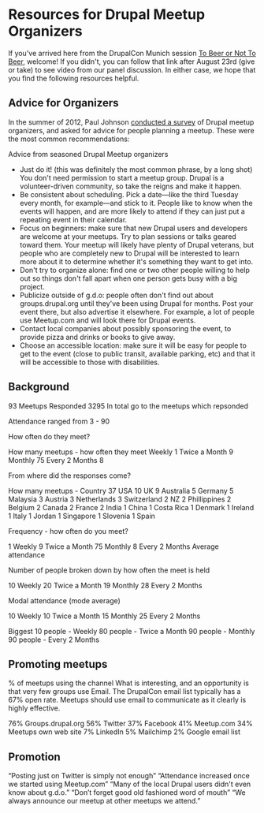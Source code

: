 Resources for Drupal Meetup Organizers
======================================

If you've arrived here from the DrupalCon Munich session [To Beer or Not To Beer](http://munich2012.drupal.org/program/sessions/beer-or-not-beer-making-meetups-work), welcome! If you didn't, you can follow that link after August 23rd (give or take) to see video from our panel discussion. In either case, we hope that you find the following resources helpful.

Advice for Organizers
---------------------
In the summer of 2012, Paul Johnson [conducted a survey](http://stuffly.posterous.com/what-makes-for-a-successful-drupal-meetup) of Drupal meetup organizers, and asked for advice for people planning a meetup. These were the most common recommendations:

Advice from seasoned Drupal Meetup organizers

- Just do it! (this was definitely the most common phrase, by a long shot) You don't need permission to start a meetup group. Drupal is a volunteer-driven community, so take the reigns and make it happen.
- Be consistent about scheduling. Pick a date—like the third Tuesday every month, for example—and stick to it. People like to know when the events will happen, and are more likely to attend if they can just put a repeating event in their calendar.
- Focus on beginners: make sure that new Drupal users and developers are welcome at your meetups. Try to plan sessions or talks geared toward them. Your meetup will likely have plenty of Drupal veterans, but people who are completely new to Drupal will be interested to learn more about it to determine whether it's something they want to get into.
- Don't try to organize alone: find one or two other people willing to help out so things don't fall apart when one person gets busy with a big project.
- Publicize outside of g.d.o: people often don't find out about groups.drupal.org until they've been using Drupal for months. Post your event there, but also advertise it elsewhere. For example, a lot of people use Meetup.com and will look there for Drupal events.
- Contact local companies about possibly sponsoring the event, to provide pizza and drinks or books to give away.
- Choose an accessible location: make sure it will be easy for people to get to the event (close to public transit, available parking, etc) and that it will be accessible to those with disabilities.


Background
----------

93 Meetups Responded
3295 In total go to the meetups which repsonded

Attendance ranged from 3 - 90

How often do they meet?

How many meetups - how often they meet
Weekly          1
Twice a Month   9
Monthly         75
Every 2 Months  8

From where did the responses come?

How many meetups - Country
37 USA
10 UK
9 Australia
5 Germany
5 Malaysia
3 Austria
3 Netherlands
3 Switzerland
2 NZ
2 Phillippines
2 Belgium
2 Canada
2 France
2 India
1 China
1 Costa Rica
1 Denmark
1 Ireland
1 Italy
1 Jordan
1 Singapore
1 Slovenia
1 Spain

Frequency - how often do you meet?

1 Weekly
9 Twice a Month
75 Monthly
8 Every 2 Months
Average attendance

Number of people broken down by how often the meet is held

10 Weekly
20 Twice a Month
19 Monthly
28 Every 2 Months

Modal attendance (mode average)

10 Weekly
10 Twice a Month
15 Monthly
25 Every 2 Months

Biggest
10 people - Weekly
80 people - Twice a Month
90 people - Monthly
90 people - Every 2 Months

Promoting meetups
-----------------

% of meetups using the channel
What is interesting, and an opportunity is that very few groups use Email. The DrupalCon email list typically has a 67% open rate. Meetups should use email to communicate as it clearly is highly effective.

76% Groups.drupal.org
56% Twitter
37% Facebook
41% Meetup.com
34% Meetups own web site
7% LinkedIn
5% Mailchimp
2% Google email list

Promotion
---------

“Posting just on Twitter is simply not enough”
“Attendance increased once we started using Meetup.com”
“Many of the local Drupal users didn't even know about g.d.o.”
“Don’t forget good old fashioned word of mouth”
“We always announce our meetup at other meetups we attend.”